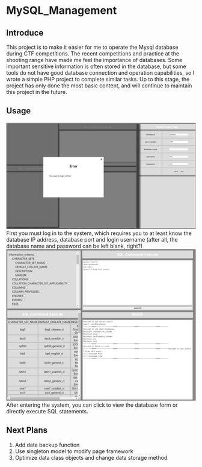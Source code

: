 # MySQL_Management
## Introduce
  This project is to make it easier for me to operate the Mysql database during CTF competitions. The recent competitions and practice at the shooting range have made me feel the importance of databases. Some important sensitive information is often stored in the database, but some tools do not have good database connection and operation capabilities, so I wrote a simple PHP project to complete similar tasks.
Up to this stage, the project has only done the most basic content, and will continue to maintain this project in the future.

## Usage
![login](https://github.com/thedarknessdied/MySQL_Management/blob/main/mysql_login.png)
  First you must log in to the system, which requires you to at least know the database IP address, database port and login username (after all, the database name and password can be left blank, right?)
![run](https://github.com/thedarknessdied/MySQL_Management/blob/main/mysql_run_command.png)
  After entering the system, you can click to view the database form or directly execute SQL statements.

## Next Plans
1. Add data backup function
2. Use singleton model to modify page framework
3. Optimize data class objects and change data storage method

